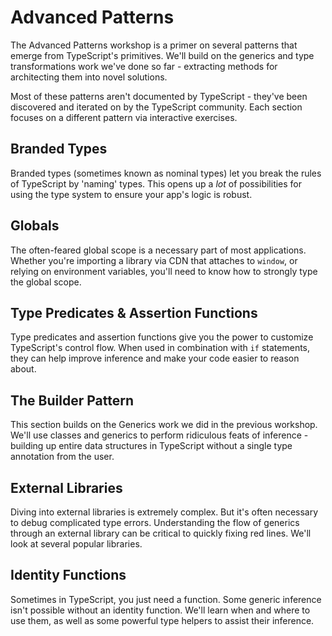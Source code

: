 # Advanced Patterns

The Advanced Patterns workshop is a primer on several patterns that emerge from TypeScript's primitives. We'll build on the generics and type transformations work we've done so far - extracting methods for architecting them into novel solutions.

Most of these patterns aren't documented by TypeScript - they've been discovered and iterated on by the TypeScript community. Each section focuses on a different pattern via interactive exercises.

## Branded Types

Branded types (sometimes known as nominal types) let you break the rules of TypeScript by 'naming' types. This opens up a _lot_ of possibilities for using the type system to ensure your app's logic is robust.

## Globals

The often-feared global scope is a necessary part of most applications. Whether you're importing a library via CDN that attaches to `window`, or relying on environment variables, you'll need to know how to strongly type the global scope.

## Type Predicates & Assertion Functions

Type predicates and assertion functions give you the power to customize TypeScript's control flow. When used in combination with `if` statements, they can help improve inference and make your code easier to reason about.

## The Builder Pattern

This section builds on the Generics work we did in the previous workshop. We'll use classes and generics to perform ridiculous feats of inference - building up entire data structures in TypeScript without a single type annotation from the user.

## External Libraries

Diving into external libraries is extremely complex. But it's often necessary to debug complicated type errors. Understanding the flow of generics through an external library can be critical to quickly fixing red lines. We'll look at several popular libraries.

## Identity Functions

Sometimes in TypeScript, you just need a function. Some generic inference isn't possible without an identity function. We'll learn when and where to use them, as well as some powerful type helpers to assist their inference.
